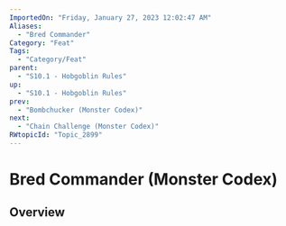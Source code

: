 ```yaml
---
ImportedOn: "Friday, January 27, 2023 12:02:47 AM"
Aliases:
  - "Bred Commander"
Category: "Feat"
Tags:
  - "Category/Feat"
parent:
  - "S10.1 - Hobgoblin Rules"
up:
  - "S10.1 - Hobgoblin Rules"
prev:
  - "Bombchucker (Monster Codex)"
next:
  - "Chain Challenge (Monster Codex)"
RWtopicId: "Topic_2899"
---
```

# Bred Commander (Monster Codex)
## Overview
